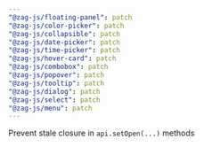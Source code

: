 ```yaml
---
"@zag-js/floating-panel": patch
"@zag-js/color-picker": patch
"@zag-js/collapsible": patch
"@zag-js/date-picker": patch
"@zag-js/time-picker": patch
"@zag-js/hover-card": patch
"@zag-js/combobox": patch
"@zag-js/popover": patch
"@zag-js/tooltip": patch
"@zag-js/dialog": patch
"@zag-js/select": patch
"@zag-js/menu": patch
---
```


Prevent stale closure in `api.setOpen(...)` methods

